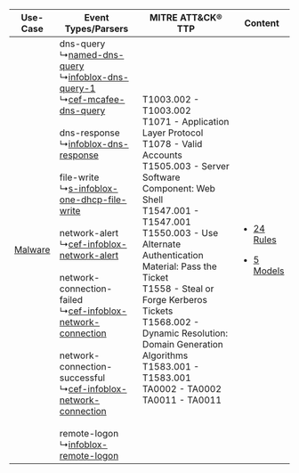 |    Use-Case    | Event Types/Parsers    | MITRE ATT&CK® TTP    | Content    |
|:----:| ---- | ---- | ---- |
| [Malware](../../../UseCases/uc_malware.md) |  dns-query<br> ↳[named-dns-query](Ps/pC_nameddnsquery.md)<br> ↳[infoblox-dns-query-1](Ps/pC_infobloxdnsquery1.md)<br> ↳[cef-mcafee-dns-query](Ps/pC_cefmcafeednsquery.md)<br><br> dns-response<br> ↳[infoblox-dns-response](Ps/pC_infobloxdnsresponse.md)<br><br> file-write<br> ↳[s-infoblox-one-dhcp-file-write](Ps/pC_sinfobloxonedhcpfilewrite.md)<br><br> network-alert<br> ↳[cef-infoblox-network-alert](Ps/pC_cefinfobloxnetworkalert.md)<br><br> network-connection-failed<br> ↳[cef-infoblox-network-connection](Ps/pC_cefinfobloxnetworkconnection.md)<br><br> network-connection-successful<br> ↳[cef-infoblox-network-connection](Ps/pC_cefinfobloxnetworkconnection.md)<br><br> remote-logon<br> ↳[infoblox-remote-logon](Ps/pC_infobloxremotelogon.md)<br> | T1003.002 - T1003.002<br>T1071 - Application Layer Protocol<br>T1078 - Valid Accounts<br>T1505.003 - Server Software Component: Web Shell<br>T1547.001 - T1547.001<br>T1550.003 - Use Alternate Authentication Material: Pass the Ticket<br>T1558 - Steal or Forge Kerberos Tickets<br>T1568.002 - Dynamic Resolution: Domain Generation Algorithms<br>T1583.001 - T1583.001<br>TA0002 - TA0002<br>TA0011 - TA0011<br> | [<ul><li>24 Rules</li></ul><ul><li>5 Models</li></ul>](RM/r_m_infoblox_bloxone_Malware.md) |